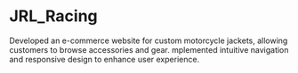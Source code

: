 # JRL_Racing 
Developed an e-commerce website for custom motorcycle jackets, allowing customers to browse accessories and gear. 
mplemented intuitive navigation and responsive design to enhance user experience.
